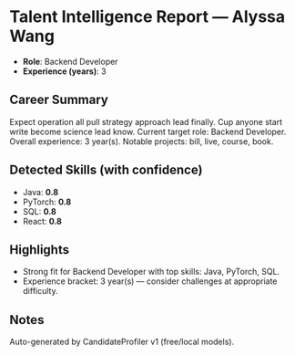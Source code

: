 # Talent Intelligence Report — Alyssa Wang

- **Role**: Backend Developer
- **Experience (years)**: 3

## Career Summary
Expect operation all pull strategy approach lead finally. Cup anyone start write become science lead know. Current target role: Backend Developer. Overall experience: 3 year(s). Notable projects: bill, live, course, book.

## Detected Skills (with confidence)
- Java: **0.8**
- PyTorch: **0.8**
- SQL: **0.8**
- React: **0.8**

## Highlights
- Strong fit for Backend Developer with top skills: Java, PyTorch, SQL.
- Experience bracket: 3 year(s) — consider challenges at appropriate difficulty.

## Notes
Auto-generated by CandidateProfiler v1 (free/local models).